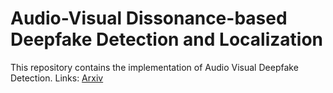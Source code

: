 # Audio-Visual Dissonance-based Deepfake Detection and Localization
This repository contains the implementation of Audio Visual Deepfake Detection.
Links: [Arxiv](https://arxiv.org/pdf/2005.14405.pdf)
